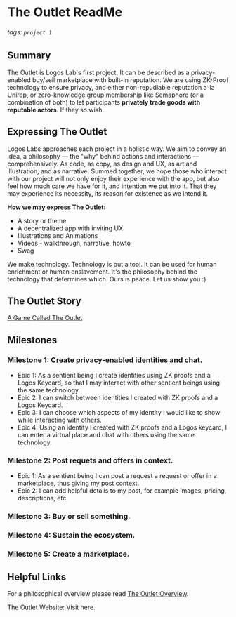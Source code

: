 # The Outlet ReadMe
###### tags: `project 1`

## Summary
The Outlet is Logos Lab's first project. It can be described as a privacy-enabled buy/sell marketplace with built-in reputation. We are using ZK-Proof technology to ensure privacy, and either non-repudiable reputation a-la [Unirep](https://medium.com/privacy-scaling-explorations/unirep-a-private-and-non-repudiable-reputation-system-7fb5c6478549), or zero-knowledge group membership like [Semaphore](https://semaphore.appliedzkp.org/) (or a combination of both) to let participants **privately trade goods with reputable actors**. If they so wish.

## Expressing The Outlet
Logos Labs approaches each project in a holistic way. We aim to convey an idea, a philosophy — the "why" behind actions and interactions — comprehensively. As code, as copy, as design and UX, as art and illustration, and as narrative. Summed together, we hope those who interact with our project will not only enjoy their experience with the app, but also feel how much care we have for it, and intention we put into it. That they may experience its necessity, its reason for existence as we intend it.

**How we may express The Outlet:**
- A story or theme
- A decentralized app with inviting UX
- Illustrations and Animations
- Videos - walkthrough, narrative, howto
- Swag


We make technology. Technology is but a tool. It can be used for human enrichment or human enslavement. It's the philosophy behind the technology that determines which. Ours is peace. Let us show you :)

## The Outlet Story
[A Game Called The Outlet](https://github.com/logos-innovation-lab/theoutlet-expression/blob/Main/The%20Outlet%20Lore%2C%20A%20Game%20Called%20The%20Outlet.md)

## Milestones
### Milestone 1: Create privacy-enabled identities and chat.

- Epic 1: As a sentient being I create identities using ZK proofs and a Logos Keycard, so that I may interact with other sentient beings using the same technology.
- Epic 2: I can switch between identities I created with ZK proofs and a Logos Keycard.
- Epic 3: I can choose which aspects of my identity I would like to show while interacting with others.
- Epic 4: Using an identity I created with ZK proofs and a Logos keycard, I can enter a virtual place and chat with others using the same technology.

### Milestone 2: Post requets and offers in context.

- Epic 1: As a sentient being I can post a request a request or offer in a marketplace, thus giving my post context.
- Epic 2: I can add helpful details to my post, for example images, pricing, descriptions, etc.

### Milestone 3: Buy or sell something.

### Milestone 4: Sustain the ecosystem.

### Milestone 5: Create a marketplace.


## Helpful Links
For a philosophical overview please read [The Outlet Overview](https://github.com/logos-innovation-lab/theoutlet-expression/blob/Main/The-Outlet-Overview.md).

The Outlet Website: Visit here.

